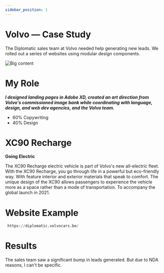 ```yaml
---
sidebar_position: 1
---
```


# Volvo — Case Study

The Diplomatic sales team at Volvo needed help generating new leads. We rolled out a series of websites using modular design components.  

![Big content](./img/Volvo.png)

# My Role 

  ***I designed landing pages in Adobe XD, created an art direction from Volvo's commissioned image bank while coordinating with language, design, and web dev agencies, and the Volvo team.***

 - 60% Copywriting
 - 40% Design

# XC90 Recharge

**Going Electric**

The XC90 Recharge electric vehicle is part of Volvo's new all-electric fleet. With the XC90 Recharge, you go through life in a powerful but eco-friendly way. With feature interior and exterior materials that speak to comfort. The unique design of the XC90 allows passengers to experience the vehicle more as a space rather than a mode of transportation. To accompany the global launch in 2021. 


# Website Example

```python
 https://diplomatic.volvocars.be/
````

# Results

The sales team saw a significant bump in leads generated. 
But due to NDA reasons, I can't be specific. 
